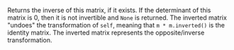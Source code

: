 Returns the inverse of this matrix, if it exists. If the determinant of
this matrix is 0, then it is not invertible and `None` is returned. The
inverted matrix "undoes" the transformation of `self`, meaning that
`m * m.inverted()` is the identity matrix. The inverted matrix represents the
opposite/inverse transformation.
